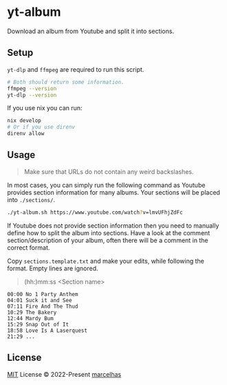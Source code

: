 # yt-album

Download an album from Youtube and split it into sections.

## Setup

`yt-dlp` and `ffmpeg` are required to run this script.

```bash
# Both should return some information.
ffmpeg --version
yt-dlp --version
```

If you use nix you can run:

```bash
nix develop
# Or if you use direnv
direnv allow
```

## Usage

> Make sure that URLs do not contain any weird backslashes.

In most cases, you can simply run the following command as Youtube
provides section information for many albums.
Your sections will be placed into `./sections/`.

```bash
./yt-album.sh https://www.youtube.com/watch?v=lmvUFhjZdFc
```

If Youtube does not provide section information then you need to manually
define how to split the album into sections.
Have a look at the comment section/description of your album, often there
will be a comment in the correct format.

Copy `sections.template.txt` and make your edits,
while following the format. Empty lines are ignored.

> (hh:)mm:ss \<Section name\>

```plain
00:00 No 1 Party Anthem
04:01 Suck it and See
07:11 Fire And The Thud
10:29 The Bakery
12:44 Mardy Bum
15:29 Snap Out of It
18:58 Love Is A Laserquest
21:29 ...
```

## License

[MIT](./LICENSE) License © 2022-Present [marcelhas](https://github.com/marcelhas)
